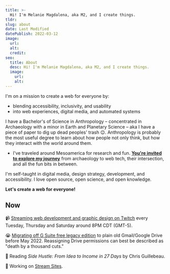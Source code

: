 ```yaml
---
title: >-
  Hi! I'm Melanie Magdalena, aka M2, and I create things.
tldr:
slug: about
date: Last Modified
datePublish: 2022-03-12
image:
  url:
  alt: 
  credit: 
seo:
  title: About
  desc: Hi! I'm Melanie Magdalena, aka M2, and I create things.
  image: 
    url:
    alt:
---
```


I'm on a mission to create a web for everyone by:

- blending accessibility, inclusivity, and usability
- into web experiences, digital media, and automated systems

I have a Bachelor's of Science in Anthropology – concentrated in Archaeology with a minor in Earth and Planetary Science – aka I have a piece of paper to dig up dead peoples' trash 😉. Anthropology is probably the most useful degree to learn about how people not only think, but how they interact with the world around them.

- I've traveled around Mesoamerica for research and fun. [**You're invited to explore my journey**](https://changelog.melaniemagdalena.com) from archaeology to web tech, their intersection, and all the fun bits in between.

I'm self-taught in digital media, design strategy, development, and accessibility. I love open source, open science, and open knowledge.

**Let's create a web for everyone!**

## Now

📹 [Streaming web development and graphic design on Twitch](https://twitch.tv/m2creates) every Tuesday, Thursday and Saturday around 8PM CDT (GMT-5).

😭 [Migrating off G Suite free legacy edition](https://support.google.com/a/answer/2855120?hl=en) to plain old Gmail/Google Drive before May 2022. Reassigning Drive permissions can best be described as "death by a thousand cuts."

📖 Reading _Side Hustle: From Idea to Income in 27 Days_ by Chris Guillebeau.

🚀 Working on [Stream Sites](https://streamsites.xyz/).

